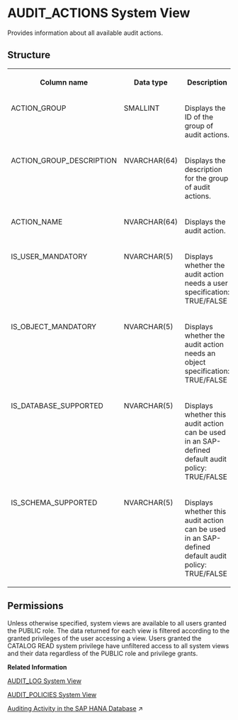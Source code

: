 <!-- loiob856cdd2d8bf44c1a79dac7976f10119 -->

# AUDIT\_ACTIONS System View

Provides information about all available audit actions.



<a name="loiob856cdd2d8bf44c1a79dac7976f10119__section_onv_rqf_rhb"/>

## Structure


<table>
<tr>
<th valign="top">

Column name

</th>
<th valign="top">

Data type

</th>
<th valign="top">

Description

</th>
</tr>
<tr>
<td valign="top">

ACTION\_GROUP

</td>
<td valign="top">

SMALLINT

</td>
<td valign="top">

Displays the ID of the group of audit actions.

</td>
</tr>
<tr>
<td valign="top">

ACTION\_GROUP\_DESCRIPTION

</td>
<td valign="top">

NVARCHAR\(64\)

</td>
<td valign="top">

Displays the description for the group of audit actions.

</td>
</tr>
<tr>
<td valign="top">

ACTION\_NAME

</td>
<td valign="top">

NVARCHAR\(64\)

</td>
<td valign="top">

Displays the audit action.

</td>
</tr>
<tr>
<td valign="top">

IS\_USER\_MANDATORY

</td>
<td valign="top">

NVARCHAR\(5\)

</td>
<td valign="top">

Displays whether the audit action needs a user specification: TRUE/FALSE

</td>
</tr>
<tr>
<td valign="top">

IS\_OBJECT\_MANDATORY

</td>
<td valign="top">

NVARCHAR\(5\)

</td>
<td valign="top">

Displays whether the audit action needs an object specification: TRUE/FALSE

</td>
</tr>
<tr>
<td valign="top">

IS\_DATABASE\_SUPPORTED

</td>
<td valign="top">

NVARCHAR\(5\)

</td>
<td valign="top">

Displays whether this audit action can be used in an SAP-defined default audit policy: TRUE/FALSE

</td>
</tr>
<tr>
<td valign="top">

IS\_SCHEMA\_SUPPORTED

</td>
<td valign="top">

NVARCHAR\(5\)

</td>
<td valign="top">

Displays whether this audit action can be used in an SAP-defined default audit policy: TRUE/FALSE

</td>
</tr>
</table>



<a name="loiob856cdd2d8bf44c1a79dac7976f10119__section_lky_sjc_bzb"/>

## Permissions

Unless otherwise specified, system views are available to all users granted the PUBLIC role. The data returned for each view is filtered according to the granted privileges of the user accessing a view. Users granted the CATALOG READ system privilege have unfiltered access to all system views and their data regardless of the PUBLIC role and privilege grants.

**Related Information**  


[AUDIT\_LOG System View](audit-log-system-view-d1fe124.md "Provides information about audit records, with the exception of XSA-auditing.")

[AUDIT\_POLICIES System View](audit-policies-system-view-209e4d3.md "Provides information about audit policies.")

[Auditing Activity in the SAP HANA Database](https://help.sap.com/viewer/f9c5015e72e04fffa14d7d4f7267d897/2023_4_QRC/en-US/48fd6586304c4f859bf92d64d0cd8b08.html "Auditing allows you to monitor and record selected actions performed in the SAP HANA database, providing you with visibility on who did what in the database (or tried to do what) and when.") :arrow_upper_right:

